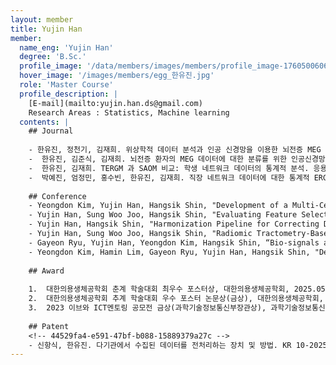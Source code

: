 ```yaml
--- 
layout: member 
title: Yujin Han 
member:
  name_eng: 'Yujin Han'
  degree: 'B.Sc.'
  profile_image: '/data/members/images/members/profile_image-1760500606315-672307507.jpg'
  hover_image: '/images/members/egg_한유진.jpg'
  role: 'Master Course'
  profile_description: |
    [E-mail](mailto:yujin.han.ds@gmail.com)
    Research Areas : Statistics, Machine learning
  contents: |
    ## Journal
    
    - 한유진, 정천기, 김재희. 위상학적 데이터 분석과 인공 신경망을 이용한 뇌전증 MEG 데이터 분류 연구. 응용통계연구. 38(2), 189-204. (2025).
    -  한유진, 김준식, 김재희. 뇌전증 환자의 MEG 데이터에 대한 분류를 위한 인공신경망 적용 연구. 응용통계연구. 37(2), 139-155. (2024).
    -  한유진, 김재희. TERGM 과 SAOM 비교: 학생 네트워크 데이터의 통계적 분석. 응용통계연구. 36(1), 1-19. (2023).
    -  박예진, 엄정민, 홍수빈, 한유진, 김재희. 직장 네트워크 데이터에 대한 통계적 ERGM 분석. 응용통계연구. 35(4), 527-541. (2022).
    
    ## Conference
    - Yeongdon Kim, Yujin Han, Hangsik Shin, "Development of a Multi-Center Polysomnography Dataset for the Evaluation of Sleep Analysis Algorithms", The 56th KIEE Summer Conference, Busan, Korea (Jul. 2025)
    - Yujin Han, Sung Woo Joo, Hangsik Shin, "Evaluating Feature Selection Methods for Radiomic Tractometry in Schizophrenia", The 47th Annual International Conference of the IEEE Engineering in Medicine and Biology Society (EMBC), Copenhagen, Denmark (Jul. 2025)
    - Yujin Han, Hangsik Shin, "Harmonization Pipeline for Correcting Data Discrepancies in Multicenter Radiomic Tractometry Studies", The 65th Korea Society of Medical and Biological Engineering Spring Conference 2025, Lotte Hotel Jeju, Jeju, Korea (May. 2025)
    - Yujin Han, Sung Woo Joo, Hangsik Shin, "Radiomic Tractometry-Based Machine Learning Model for Schizophrenia Classification", The 65th Korea Society of Medical and Biological Engineering Spring Conference 2025, Lotte Hotel Jeju, Jeju, Korea (May. 2025)
    - Gayeon Ryu, Yujin Han, Yeongdon Kim, Hangsik Shin, “Bio-signals and result feature analysis to leverage public polysomnography database integration”, The 64th Korea Society of Medical and Biological Engineering Fall Conference 2024, Swiss Grand Hotel, Seoul, Korea (Nov. 2024)
    - Yeongdon Kim, Hamin Lim, Gayeon Ryu, Yujin Han, Hangsik Shin, "Development of a Real-Time Upper Limb Range of Motion Measurement Method Using a Single Depth Measurement Camera", The 55th KIEE Summer Conference, Jeju, Korea (Jul. 2024)
    
    ## Award
    
    1.  대한의용생체공학회 춘계 학술대회 최우수 포스터상, 대한의용생체공학회, 2025.05
    2.  대한의용생체공학회 추계 학술대회 우수 포스터 논문상(금상), 대한의용생체공학회, 2024.11
    3.  2023 이브와 ICT멘토링 공모전 금상(과학기술정보통신부장관상), 과학기술정보통신부(주최), 정보통신기획평가원(주관), IT여성기업인협회(주관), 2023.12
    
    ## Patent
    <!-- 44529fa4-e591-47bf-b088-15889379a27c -->
    - 신항식, 한유진. 다기관에서 수집된 데이터를 전처리하는 장치 및 방법. KR 10-2025-0140516, 2025. 9. 26.
--- 
```

